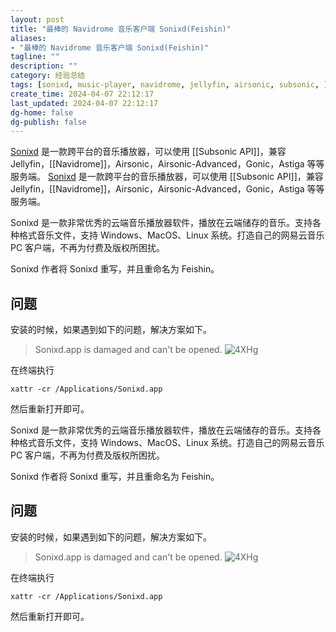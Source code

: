 ```yaml
---
layout: post
title: "最棒的 Navidrome 音乐客户端 Sonixd(Feishin)"
aliases:
- "最棒的 Navidrome 音乐客户端 Sonixd(Feishin)"
tagline: ""
description: ""
category: 经验总结
tags: [sonixd, music-player, navidrome, jellyfin, airsonic, subsonic, ]
create_time: 2024-04-07 22:12:17
last_updated: 2024-04-07 22:12:17
dg-home: false
dg-publish: false
---
```


[Sonixd](https://github.com/jeffvli/sonixd) 是一款跨平台的音乐播放器，可以使用 [[Subsonic API]]，兼容 Jellyfin，[[Navidrome]]，Airsonic，Airsonic-Advanced，Gonic，Astiga 等等服务端。
[Sonixd](https://github.com/jeffvli/sonixd) 是一款跨平台的音乐播放器，可以使用 [[Subsonic API]]，兼容 Jellyfin，[[Navidrome]]，Airsonic，Airsonic-Advanced，Gonic，Astiga 等等服务端。

Sonixd 是一款非常优秀的云端音乐播放器软件，播放在云端储存的音乐。支持各种格式音乐文件，支持 Windows、MacOS、Linux 系统。打造自己的网易云音乐 PC 客户端，不再为付费及版权所困扰。

Sonixd 作者将 Sonixd 重写，并且重命名为 Feishin。

## 问题

安装的时候，如果遇到如下的问题，解决方案如下。

> Sonixd.app is damaged and can't be opened.
> ![4XHg](https://photo.einverne.info/images/2024/02/13/4XHg.png)

在终端执行

```
xattr -cr /Applications/Sonixd.app
```

然后重新打开即可。

Sonixd 是一款非常优秀的云端音乐播放器软件，播放在云端储存的音乐。支持各种格式音乐文件，支持 Windows、MacOS、Linux 系统。打造自己的网易云音乐 PC 客户端，不再为付费及版权所困扰。

Sonixd 作者将 Sonixd 重写，并且重命名为 Feishin。

## 问题

安装的时候，如果遇到如下的问题，解决方案如下。

> Sonixd.app is damaged and can't be opened.
> ![4XHg](https://photo.einverne.info/images/2024/02/13/4XHg.png)

在终端执行

```
xattr -cr /Applications/Sonixd.app
```

然后重新打开即可。
